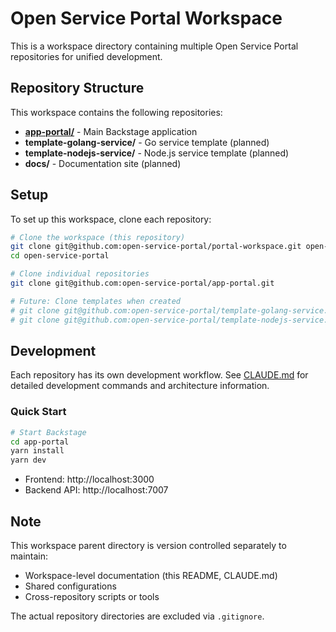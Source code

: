 # Open Service Portal Workspace

This is a workspace directory containing multiple Open Service Portal repositories for unified development.

## Repository Structure

This workspace contains the following repositories:

- **[app-portal/](https://github.com/open-service-portal/app-portal)** - Main Backstage application
- **template-golang-service/** - Go service template (planned)
- **template-nodejs-service/** - Node.js service template (planned)
- **docs/** - Documentation site (planned)

## Setup

To set up this workspace, clone each repository:

```bash
# Clone the workspace (this repository)
git clone git@github.com:open-service-portal/portal-workspace.git open-service-portal
cd open-service-portal

# Clone individual repositories
git clone git@github.com:open-service-portal/app-portal.git

# Future: Clone templates when created
# git clone git@github.com:open-service-portal/template-golang-service.git
# git clone git@github.com:open-service-portal/template-nodejs-service.git
```

## Development

Each repository has its own development workflow. See [CLAUDE.md](./CLAUDE.md) for detailed development commands and architecture information.

### Quick Start

```bash
# Start Backstage
cd app-portal
yarn install
yarn dev
```

- Frontend: http://localhost:3000
- Backend API: http://localhost:7007

## Note

This workspace parent directory is version controlled separately to maintain:
- Workspace-level documentation (this README, CLAUDE.md)
- Shared configurations
- Cross-repository scripts or tools

The actual repository directories are excluded via `.gitignore`.